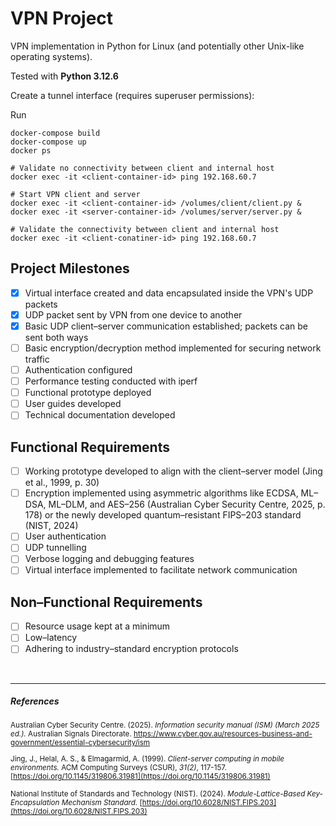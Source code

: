 # VPN Project
VPN implementation in Python for Linux (and potentially other Unix-like operating systems).

Tested with **Python 3.12.6**

Create a tunnel interface (requires superuser permissions):

Run
```shell
docker-compose build
docker-compose up
docker ps

# Validate no connectivity between client and internal host
docker exec -it <client-container-id> ping 192.168.60.7

# Start VPN client and server
docker exec -it <client-container-id> /volumes/client/client.py &
docker exec -it <server-container-id> /volumes/server/server.py &

# Validate the connectivity between client and internal host
docker exec -it <client-conatiner-id> ping 192.168.60.7
```

## Project Milestones
- [x] Virtual interface created and data encapsulated inside the VPN's UDP packets  
- [x] UDP packet sent by VPN from one device to another  
- [x] Basic UDP client–server communication established; packets can be sent both ways  
- [ ] Basic encryption/decryption method implemented for securing network traffic  
- [ ] Authentication configured  
- [ ] Performance testing conducted with iperf  
- [ ] Functional prototype deployed  
- [ ] User guides developed  
- [ ] Technical documentation developed  

## Functional Requirements
- [ ] Working prototype developed to align with the client–server model (Jing et al., 1999, p. 30)
- [ ] Encryption implemented using asymmetric algorithms like ECDSA, ML–DSA, ML–DLM, and AES–256 (Australian Cyber Security Centre, 2025, p. 178) or the newly developed quantum–resistant FIPS–203 standard (NIST, 2024) 
- [ ] User authentication  
- [ ] UDP tunnelling 
- [ ] Verbose logging and debugging features
- [ ] Virtual interface implemented to facilitate network communication

## Non–Functional Requirements
- [ ] Resource usage kept at a minimum
- [ ] Low–latency
- [ ] Adhering to industry–standard encryption protocols
<br>

---

##### References  
<small>
  
Australian Cyber Security Centre. (2025). *Information security manual (ISM) (March 2025 ed.).* Australian Signals Directorate. https://www.cyber.gov.au/resources-business-and-government/essential-cybersecurity/ism

Jing, J., Helal, A. S., & Elmagarmid, A. (1999). *Client-server computing in mobile environments.* ACM Computing Surveys (CSUR), *31(2)*, 117-157. [https://doi.org/10.1145/319806.31981](https://doi.org/10.1145/319806.31981)  

National Institute of Standards and Technology (NIST). (2024). *Module-Lattice-Based Key-Encapsulation Mechanism Standard.* [https://doi.org/10.6028/NIST.FIPS.203](https://doi.org/10.6028/NIST.FIPS.203)
</small>
